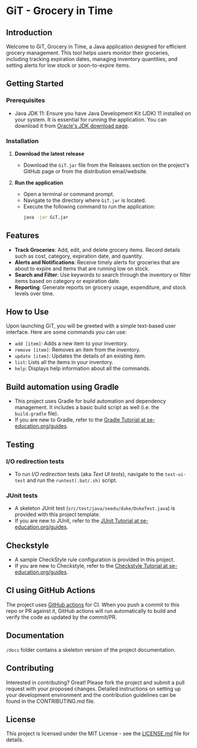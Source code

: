 # GiT - Grocery in Time

## Introduction
Welcome to GiT, Grocery in Time, a Java application designed for efficient grocery management. This tool helps users monitor their groceries, including tracking expiration dates, managing inventory quantities, and setting alerts for low stock or soon-to-expire items.

## Getting Started

### Prerequisites
- Java JDK 11: Ensure you have Java Development Kit (JDK) 11 installed on your system. It is essential for running the application. You can download it from [Oracle's JDK download page](https://www.oracle.com/java/technologies/javase-jdk11-downloads.html).

### Installation
1. **Download the latest release**
   - Download the `GiT.jar` file from the Releases section on the project's GitHub page or from the distribution email/website.

2. **Run the application**
   - Open a terminal or command prompt.
   - Navigate to the directory where `GiT.jar` is located.
   - Execute the following command to run the application:
     ```bash
     java -jar GiT.jar
     ```

## Features
- **Track Groceries**: Add, edit, and delete grocery items. Record details such as cost, category, expiration date, and quantity.
- **Alerts and Notifications**: Receive timely alerts for groceries that are about to expire and items that are running low on stock.
- **Search and Filter**: Use keywords to search through the inventory or filter items based on category or expiration date.
- **Reporting**: Generate reports on grocery usage, expenditure, and stock levels over time.

## How to Use
Upon launching GiT, you will be greeted with a simple text-based user interface. Here are some commands you can use:
- `add [item]`: Adds a new item to your inventory.
- `remove [item]`: Removes an item from the inventory.
- `update [item]`: Updates the details of an existing item.
- `list`: Lists all the items in your inventory.
- `help`: Displays help information about all the commands.

## Build automation using Gradle

* This project uses Gradle for build automation and dependency management. It includes a basic build script as well (i.e. the `build.gradle` file).
* If you are new to Gradle, refer to the [Gradle Tutorial at se-education.org/guides](https://se-education.org/guides/tutorials/gradle.html).

## Testing

### I/O redirection tests

* To run _I/O redirection_ tests (aka _Text UI tests_), navigate to the `text-ui-test` and run the `runtest(.bat/.sh)` script.

### JUnit tests

* A skeleton JUnit test (`src/test/java/seedu/duke/DukeTest.java`) is provided with this project template. 
* If you are new to JUnit, refer to the [JUnit Tutorial at se-education.org/guides](https://se-education.org/guides/tutorials/junit.html).

## Checkstyle

* A sample CheckStyle rule configuration is provided in this project.
* If you are new to Checkstyle, refer to the [Checkstyle Tutorial at se-education.org/guides](https://se-education.org/guides/tutorials/checkstyle.html).

## CI using GitHub Actions

The project uses [GitHub actions](https://github.com/features/actions) for CI. When you push a commit to this repo or PR against it, GitHub actions will run automatically to build and verify the code as updated by the commit/PR.

## Documentation

`/docs` folder contains a skeleton version of the project documentation.

## Contributing
Interested in contributing? Great! Please fork the project and submit a pull request with your proposed changes. Detailed instructions on setting up your development environment and the contribution guidelines can be found in the CONTRIBUTING.md file.

## License
This project is licensed under the MIT License - see the [LICENSE.md](LICENSE.md) file for details.

